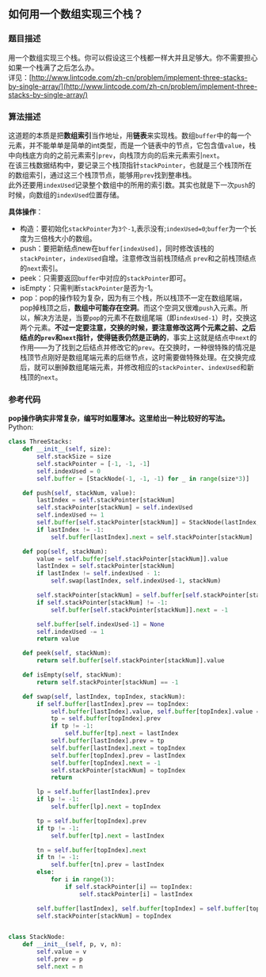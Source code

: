 ## 如何用一个数组实现三个栈？

### 题目描述

用一个数组实现三个栈。你可以假设这三个栈都一样大并且足够大。你不需要担心如果一个栈满了之后怎么办。  
详见：[http://www.lintcode.com/zh-cn/problem/implement-three-stacks-by-single-array/](http://www.lintcode.com/zh-cn/problem/implement-three-stacks-by-single-array/)

### 算法描述

这道题的本质是把**数组索引**当作地址，用**链表**来实现栈。数组`buffer`中的每一个元素，并不能单单是简单的int类型，而是一个链表中的节点，它包含值`value`，栈中向栈底方向的之前元素索引`prev`，向栈顶方向的后来元素索引`next`。  
在该三栈数据结构中，要记录三个栈顶指针`stackPointer`，也就是三个栈顶所在的数组索引，通过这三个栈顶节点，能够用`prev`找到整串栈。  
此外还要用`indexUsed`记录整个数组中的所用的索引数。其实也就是下一次`push`的时候，向数组的`indexUsed`位置存储。

**具体操作**：

* 构造：要初始化`stackPointer`为`3个-1`,表示没有;`indexUsed=0`;`buffer`为一个长度为三倍栈大小的数组。
* push：要把新结点new在`buffer[indexUsed]`，同时修改该栈的`stackPointer`，`indexUsed`自增。注意修改当前栈顶结点
  `prev`和之前栈顶结点的`next`索引。
* peek：只需要返回`buffer`中对应的`stackPointer`即可。
* isEmpty：只需判断`stackPointer`是否为-1。
* pop：pop的操作较为复杂，因为有三个栈，所以栈顶不一定在数组尾端，pop掉栈顶之后，**数组中可能存在空洞**。而这个空洞又很难`push`入元素。所以，解决方法是，当要`pop`的元素不在数组尾端（即`indexUsed-1`）时，交换这两个元素。**不过一定要注意，交换的时候，要注意修改这两个元素之前、之后结点的`prev`和`next`指针，使得链表仍然是正确的**，事实上这就是结点中`next`的作用——为了找到之后结点并修改它的`prev`。在交换时，一种很特殊的情况是栈顶节点刚好是数组尾端元素的后继节点，这时需要做特殊处理。在交换完成后，就可以删掉数组尾端元素，并修改相应的`stackPointer`、`indexUsed`和新栈顶的`next`。

### 参考代码

**pop操作确实非常复杂，编写时如履薄冰。这里给出一种比较好的写法。**  
Python:

```py
class ThreeStacks:
    def __init__(self, size):
        self.stackSize = size
        self.stackPointer = [-1, -1, -1]
        self.indexUsed = 0
        self.buffer = [StackNode(-1, -1, -1) for _ in range(size*3)]

    def push(self, stackNum, value):
        lastIndex = self.stackPointer[stackNum]
        self.stackPointer[stackNum] = self.indexUsed
        self.indexUsed += 1
        self.buffer[self.stackPointer[stackNum]] = StackNode(lastIndex, value, -1)
        if lastIndex != -1:
            self.buffer[lastIndex].next = self.stackPointer[stackNum]

    def pop(self, stackNum):
        value = self.buffer[self.stackPointer[stackNum]].value
        lastIndex = self.stackPointer[stackNum]
        if lastIndex != self.indexUsed - 1:
            self.swap(lastIndex, self.indexUsed-1, stackNum)

        self.stackPointer[stackNum] = self.buffer[self.stackPointer[stackNum]].prev
        if self.stackPointer[stackNum] != -1:
            self.buffer[self.stackPointer[stackNum]].next = -1

        self.buffer[self.indexUsed-1] = None
        self.indexUsed -= 1
        return value

    def peek(self, stackNum):
        return self.buffer[self.stackPointer[stackNum]].value

    def isEmpty(self, stackNum):
        return self.stackPointer[stackNum] == -1

    def swap(self, lastIndex, topIndex, stackNum):
        if self.buffer[lastIndex].prev == topIndex:
            self.buffer[lastIndex].value, self.buffer[topIndex].value = self.buffer[topIndex].value, self.buffer[lastIndex].value
            tp = self.buffer[topIndex].prev
            if tp != -1:
                self.buffer[tp].next = lastIndex
            self.buffer[lastIndex].prev = tp
            self.buffer[lastIndex].next = topIndex
            self.buffer[topIndex].prev = lastIndex
            self.buffer[topIndex].next = -1
            self.stackPointer[stackNum] = topIndex
            return

        lp = self.buffer[lastIndex].prev
        if lp != -1:
            self.buffer[lp].next = topIndex

        tp = self.buffer[topIndex].prev
        if tp != -1:
            self.buffer[tp].next = lastIndex

        tn = self.buffer[topIndex].next
        if tn != -1:
            self.buffer[tn].prev = lastIndex
        else:
            for i in range(3):
                if self.stackPointer[i] == topIndex:
                    self.stackPointer[i] = lastIndex

        self.buffer[lastIndex], self.buffer[topIndex] = self.buffer[topIndex], self.buffer[lastIndex]
        self.stackPointer[stackNum] = topIndex


class StackNode:
    def __init__(self, p, v, n):
        self.value = v
        self.prev = p
        self.next = n
```



